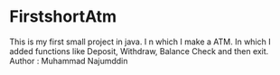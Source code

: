 # FirstshortAtm
This is my first small project in java. I n which I make a ATM. In which I added functions like Deposit, Withdraw, Balance Check and then exit.
<br>
Author : Muhammad Najumddin